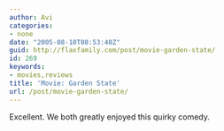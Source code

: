 ```yaml
---
author: Avi
categories:
- none
date: "2005-08-10T08:53:40Z"
guid: http://flaxfamily.com/post/movie-garden-state/
id: 269
keywords:
- movies,reviews
title: 'Movie: Garden State'
url: /post/movie-garden-state/
---
```

Excellent. We both greatly enjoyed this quirky comedy.